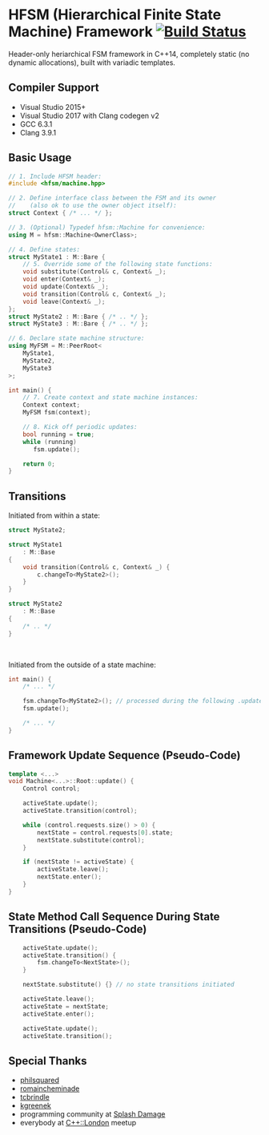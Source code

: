 # HFSM (Hierarchical Finite State Machine) Framework [![Build Status](https://travis-ci.org/andrew-gresyk/HFSM.svg?branch=master)](https://travis-ci.org/andrew-gresyk/HFSM)

Header-only heriarchical FSM framework in C++14, completely static (no dynamic allocations), built with variadic templates.


## Compiler Support

- Visual Studio 2015+
- Visual Studio 2017 with Clang codegen v2
- GCC 6.3.1
- Clang 3.9.1


## Basic Usage

```cpp
// 1. Include HFSM header:
#include <hfsm/machine.hpp>

// 2. Define interface class between the FSM and its owner
//    (also ok to use the owner object itself):
struct Context { /* ... */ };

// 3. (Optional) Typedef hfsm::Machine for convenience:
using M = hfsm::Machine<OwnerClass>;

// 4. Define states:
struct MyState1 : M::Bare {
	// 5. Override some of the following state functions:
	void substitute(Control& c, Context& _);
	void enter(Context& _);
	void update(Context& _);
	void transition(Control& c, Context& _);
	void leave(Context& _);
};
struct MyState2 : M::Bare { /* .. */ };
struct MyState3 : M::Bare { /* .. */ };

// 6. Declare state machine structure:
using MyFSM = M::PeerRoot<
	MyState1,
	MyState2,
	MyState3
>;

int main() {
	// 7. Create context and state machine instances:
	Context context;
	MyFSM fsm(context);

	// 8. Kick off periodic updates:
	bool running = true;
	while (running)
	   fsm.update();

	return 0;
}
```


## Transitions

Initiated from within a state:
```cpp
struct MyState2;

struct MyState1
	: M::Base
{
	void transition(Control& c, Context& _) {
		c.changeTo<MyState2>();
	}
}

struct MyState2
	: M::Base
{
	/* .. */
}
```
<br>

Initiated from the outside of a state machine:
```cpp
int main() {
	/* ... */

	fsm.changeTo<MyState2>(); // processed during the following .update():
	fsm.update();

	/* ... */
}
```


## Framework Update Sequence (Pseudo-Code)

```cpp
template <...>
void Machine<...>::Root::update() {
	Control control;

	activeState.update();
	activeState.transition(control);

	while (control.requests.size() > 0) {
		nextState = control.requests[0].state;
		nextState.substitute(control);
	}

	if (nextState != activeState) {
		activeState.leave();
		nextState.enter();
	}
}
```


## State Method Call Sequence During State Transitions (Pseudo-Code)

```cpp
	activeState.update();
	activeState.transition() {
		fsm.changeTo<NextState>();
	}

	nextState.substitute() {} // no state transitions initiated

	activeState.leave();
	activeState = nextState;
	activeState.enter();

	activeState.update();
	activeState.transition();
```

## Special Thanks

- [philsquared](https://github.com/philsquared)
- [romaincheminade](https://github.com/romaincheminade)
- [tcbrindle](https://github.com/tcbrindle)
- [kgreenek](https://github.com/kgreenek)
- programming community at [Splash Damage](http://www.splashdamage.com/)
- everybody at [C++::London](https://www.meetup.com/CppLondon/) meetup